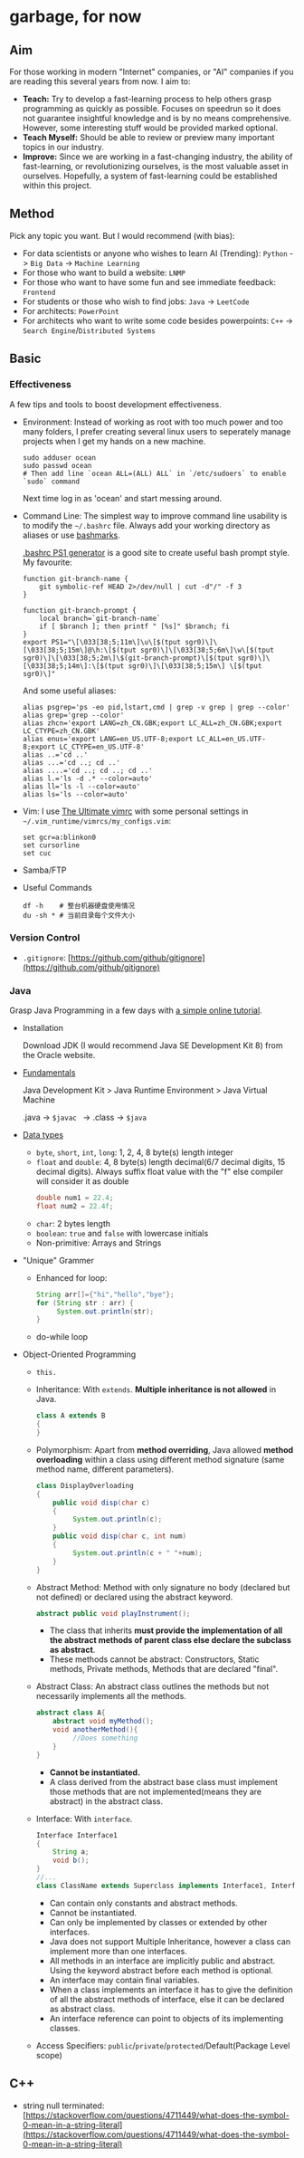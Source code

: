 # garbage, for now

## Aim

For those working in modern "Internet" companies, or "AI" companies if you are reading this several years from now. I aim to:

- **Teach:** Try to develop a fast-learning process to help others grasp programming as quickly as possible. Focuses on speedrun so it does not guarantee insightful knowledge and is by no means comprehensive. However, some interesting stuff would be provided marked optional.
- **Teach Myself:** Should be able to review or preview many important topics in our industry.
- **Improve:** Since we are working in a fast-changing industry, the ability of fast-learning, or revolutionizing ourselves, is the most valuable asset in ourselves. Hopefully, a system of fast-learning could be established within this project.

## Method

Pick any topic you want. But I would recommend (with bias):
- For data scientists or anyone who wishes to learn AI (Trending): `Python` -> `Big Data` -> `Machine Learning`
- For those who want to build a website: `LNMP`
- For those who want to have some fun and see immediate feedback: `Frontend`
- For students or those who wish to find jobs: `Java` -> `LeetCode`
- For architects: `PowerPoint`
- For architects who want to write some code besides powerpoints: `C++` -> `Search Engine`/`Distributed Systems`

## Basic

### Effectiveness

A few tips and tools to boost development effectiveness.

-   Environment: Instead of working as root with too much power and too many folders, I prefer creating several linux users to seperately manage projects when I get my hands on a new machine. 

    ```Shell
    sudo adduser ocean
    sudo passwd ocean
    # Then add line `ocean ALL=(ALL) ALL` in `/etc/sudoers` to enable `sudo` command
    ```

    Next time log in as 'ocean' and start messing around.

-   Command Line: The simplest way to improve command line usability is to modify the `~/.bashrc` file. Always add your working directory as aliases or use [bashmarks](https://github.com/huyng/bashmarks).

    [.bashrc PS1 generator](http://bashrcgenerator.com) is a good site to create useful bash prompt style. My favourite:

    ```Shell
    function git-branch-name {
        git symbolic-ref HEAD 2>/dev/null | cut -d"/" -f 3
    }

    function git-branch-prompt {
        local branch=`git-branch-name`
        if [ $branch ]; then printf " [%s]" $branch; fi
    }
    export PS1="\[\033[38;5;11m\]\u\[$(tput sgr0)\]\[\033[38;5;15m\]@\h:\[$(tput sgr0)\]\[\033[38;5;6m\]\w\[$(tput sgr0)\]\[\033[38;5;2m\]\$(git-branch-prompt)\[$(tput sgr0)\]\[\033[38;5;14m\]:\[$(tput sgr0)\]\[\033[38;5;15m\] \[$(tput sgr0)\]"
    ```

    And some useful aliases:

    ```Shell
    alias psgrep='ps -eo pid,lstart,cmd | grep -v grep | grep --color'
    alias grep='grep --color'
    alias zhcn='export LANG=zh_CN.GBK;export LC_ALL=zh_CN.GBK;export LC_CTYPE=zh_CN.GBK'
    alias enus='export LANG=en_US.UTF-8;export LC_ALL=en_US.UTF-8;export LC_CTYPE=en_US.UTF-8'
    alias ..='cd ..'
    alias ...='cd ..; cd ..'
    alias ....='cd ..; cd ..; cd ..'
    alias l.='ls -d .* --color=auto'
    alias ll='ls -l --color=auto'
    alias ls='ls --color=auto'
    ```

-   Vim: I use [The Ultimate vimrc](https://github.com/amix/vimrc) with some personal settings in `~/.vim_runtime/vimrcs/my_configs.vim`:

    ```Shell
    set gcr=a:blinkon0
    set cursorline
    set cuc
    ```

-   Samba/FTP

-   Useful Commands

    ```Shell
    df -h    # 整台机器硬盘使用情况
    du -sh * # 当前目录每个文件大小
    ```


### Version Control

-   `.gitignore`: [https://github.com/github/gitignore](https://github.com/github/gitignore)

### Java

Grasp Java Programming in a few days with [a simple online tutorial](https://beginnersbook.com/java-tutorial-for-beginners-with-examples/).

-   Installation

    Download JDK (I would recommend Java SE Development Kit 8) from the Oracle website.

-   [Fundamentals](https://beginnersbook.com/2013/05/jvm/)

    Java Development Kit > Java Runtime Environment > Java Virtual Machine

    .java -> `$javac ` -> .class -> `$java `

-   [Data types](https://beginnersbook.com/2017/08/data-types-in-java/)

    -   `byte`, `short`, `int`, `long`: 1, 2, 4, 8 byte(s) length integer
    -   `float` and `double`: 4, 8 byte(s) length decimal(6/7 decimal digits, 15 decimal digits). Always suffix float value with the "f" else compiler will consider it as double
        ```java
        double num1 = 22.4;
        float num2 = 22.4f;
        ```
    -   `char`: 2 bytes length 
    -   `boolean`: `true` and `false` with lowercase initials
    -   Non-primitive: Arrays and Strings

-   "Unique" Grammer

    -   Enhanced for loop:
        ```java
        String arr[]={"hi","hello","bye"};
        for (String str : arr) {
             System.out.println(str);
        }
        ```

    -   do-while loop

-   Object-Oriented Programming
    -   `this.`
    -   Inheritance: With `extends`. **Multiple inheritance is not allowed** in Java.
        ```java
        class A extends B
        {
        }
        ```
    -   Polymorphism: Apart from **method overriding**, Java allowed **method overloading** within a class using different method signature (same method name, different parameters).
        ```java
        class DisplayOverloading
        {
            public void disp(char c)
            {
                 System.out.println(c);
            }
            public void disp(char c, int num)
            {
                 System.out.println(c + " "+num);
            }
        }
        ```

    -   Abstract Method: Method with only signature no body (declared but not defined) or declared using the abstract keyword.
        ```java
        abstract public void playInstrument();
        ```
        - The class that inherits **must provide the implementation of all the abstract methods of parent class else declare the subclass as abstract**.
        - These methods cannot be abstract: Constructors, Static methods, Private methods, Methods that are declared "final".

    -   Abstract Class: An abstract class outlines the methods but not necessarily implements all the methods.
        ```java
        abstract class A{
            abstract void myMethod();
            void anotherMethod(){
                 //Does something
            }
        }
        ```
        - **Cannot be instantiated.**
        - A class derived from the abstract base class must implement those methods that are not implemented(means they are abstract) in the abstract class.

    -   Interface: With `interface`.
        ```java
        Interface Interface1 
        {
            String a;
            void b();
        }
        //...
        class ClassName extends Superclass implements Interface1, Interface2
        ```
        
        - Can contain only constants and abstract methods.
        - Cannot be instantiated.
        - Can only be implemented by classes or extended by other interfaces.
        - Java does not support Multiple Inheritance, however a class can implement more than one interfaces.
        - All methods in an interface are implicitly public and abstract. Using the keyword abstract before each method is optional.
        - An interface may contain final variables.
        - When a class implements an interface it has to give the definition of all the abstract methods of interface, else it can be declared as abstract class.
        - An interface reference can point to objects of its implementing classes.

    -   Access Specifiers: `public`/`private`/`protected`/Default(Package Level scope)

## C++

-   string null terminated: [https://stackoverflow.com/questions/4711449/what-does-the-symbol-0-mean-in-a-string-literal](https://stackoverflow.com/questions/4711449/what-does-the-symbol-0-mean-in-a-string-literal)
